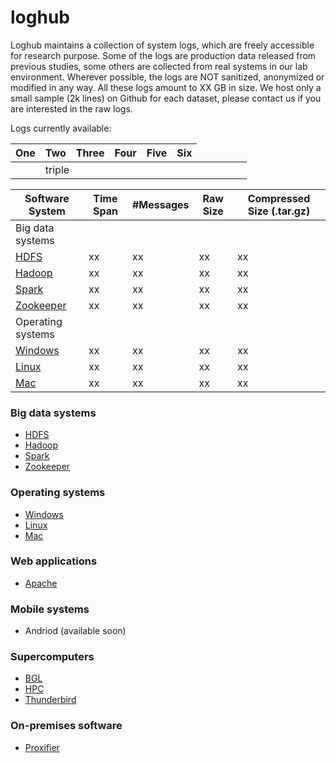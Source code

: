 # loghub
Loghub maintains a collection of system logs, which are freely accessible for research purpose. Some of the logs are production data released from previous studies, some others are collected from real systems in our lab environment. Wherever possible, the logs are NOT sanitized, anonymized or modified in any way. All these logs amount to XX GB in size. We host only a small sample (2k lines) on Github for each dataset, please contact us if you are interested in the raw logs.

Logs currently available:

| One    | Two | Three | Four    | Five  | Six |
| --- | --- | --- | --- | --- |  --- |
| <td colspan=6>triple  


| Software System | Time Span | #Messages | Raw Size | Compressed Size (.tar.gz) |
| --- | --- | --- | --- | --- |
| Big data systems 
| [HDFS](./HDFS) | xx | xx | xx | xx |
| [Hadoop](./Hadoop) | xx | xx | xx | xx |
| [Spark](./Spark) | xx | xx | xx | xx |
| [Zookeeper](./Zookeeper) | xx | xx | xx | xx |
| Operating systems 
| [Windows](./Windows) | xx | xx | xx | xx |
| [Linux](./Linux) | xx | xx | xx | xx |
| [Mac](./Mac) | xx | xx | xx | xx |


### Big data systems
+ [HDFS](./HDFS)
+ [Hadoop](./Hadoop)
+ [Spark](./Spark)
+ [Zookeeper](./Zookeeper)

### Operating systems
+ [Windows](./Windows)
+ [Linux](./Linux)
+ [Mac](./Mac)

### Web applications
+ [Apache](./Apache)

### Mobile systems
+ Andriod (available soon)

### Supercomputers
+ [BGL](./BGL)
+ [HPC](./HPC)
+ [Thunderbird](./Thunderbird)

### On-premises software
+ [Proxifier](./Proxifier)


